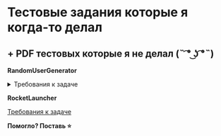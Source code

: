# Тестовые задания которые я когда-то делал 

## + PDF тестовых которые я не делал (˵ ͡° ͜ʖ ͡°˵)

__RandomUserGenerator__

<details>
  <summary>Требования к задаче</summary>
Нажал на кнопку – получил нового юзера. 

Апи брать с https://randomuser.me/

Надо отображать:

1) Аватарку
2) Имя
3) Email
4) Возраст
5) Адрес
6) Телефон

По оригинальным требованиям надо сделать это за 3-4 часа по-хорошему, на выполнение даются сутки. Задача на стажера
  
</details>

__RocketLauncher__

[Требования к задаче](PDF/Kontur_Intership.pdf)


__Помогло? Поставь ⭐__
